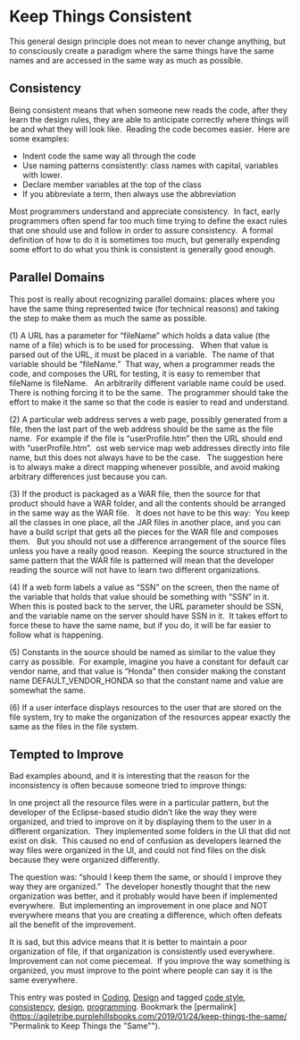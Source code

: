 #  Keep Things Consistent

This general design principle does not mean to never change anything, but to consciously create a paradigm where the same things have the same names and are accessed in the same way as much as possible.

## Consistency

Being consistent means that when someone new reads the code, after they learn the design rules, they are able to anticipate correctly where things will be and what they will look like.  Reading the code becomes easier.  Here are some examples:

*   Indent code the same way all through the code
*   Use naming patterns consistently: class names with capital, variables with lower.
*   Declare member variables at the top of the class
*   If you abbreviate a term, then always use the abbreviation

Most programmers understand and appreciate consistency.  In fact, early programmers often spend far too much time trying to define the exact rules that one should use and follow in order to assure consistency.  A formal definition of how to do it is sometimes too much, but generally expending some effort to do what you think is consistent is generally good enough.

## Parallel Domains

This post is really about recognizing parallel domains: places where you have the same thing represented twice (for technical reasons) and taking the step to make them as much the same as possible.  

(1) A URL has a parameter for “fileName” which holds a data value (the name of a file) which is to be used for processing.   When that value is parsed out of the URL, it must be placed in a variable.  The name of that variable should be “fileName.”  That way, when a programmer reads the code, and composes the URL for testing, it is easy to remember that fileName is fileName.   An arbitrarily different variable name could be used.  There is nothing forcing it to be the same.  The programmer should take the effort to make it the same so that the code is easier to read and understand.  

(2) A particular web address serves a web page, possibly generated from a file, then the last part of the web address should be the same as the file name.  For example if the file is “userProfile.htm” then the URL should end with “userProfile.htm”.  ost web service map web addresses directly into file name, but this does not always have to be the case.   The suggestion here is to always make a direct mapping whenever possible, and avoid making arbitrary differences just because you can.  

(3) If the product is packaged as a WAR file, then the source for that product should have a WAR folder, and all the contents should be arranged in the same way as the WAR file.   It does not have to be this way:  You keep all the classes in one place, all the JAR files in another place, and you can have a build script that gets all the pieces for the WAR file and composes them.   But you should not use a difference arrangement of the source files unless you have a really good reason.  Keeping the source structured in the same pattern that the WAR file is patterned will mean that the developer reading the source will not have to learn two different organizations.  

(4) If a web form labels a value as “SSN” on the screen, then the name of the variable that holds that value should be something with “SSN” in it.  When this is posted back to the server, the URL parameter should be SSN, and the variable name on the server should have SSN in it.  It takes effort to force these to have the same name, but if you do, it will be far easier to follow what is happening.  

(5) Constants in the source should be named as similar to the value they carry as possible.  For example, imagine you have a constant for default car vendor name, and that value is “Honda” then consider making the constant name DEFAULT\_VENDOR\_HONDA so that the constant name and value are somewhat the same.  

(6) If a user interface displays resources to the user that are stored on the file system, try to make the organization of the resources appear exactly the same as the files in the file system.

## Tempted to Improve

Bad examples abound, and it is interesting that the reason for the inconsistency is often because someone tried to improve things:  

In one project all the resource files were in a particular pattern, but the developer of the Eclipse-based studio didn’t like the way they were organized, and tried to improve on it by displaying them to the user in a different organization.  They implemented some folders in the UI that did not exist on disk.  This caused no end of confusion as developers learned the way files were organized in the UI, and could not find files on the disk because they were organized differently.  

The question was: “should I keep them the same, or should I improve they way they are organized.”  The developer honestly thought that the new organization was better, and it probably would have been if implemented everywhere.  But implementing an improvement in one place and NOT everywhere means that you are creating a difference, which often defeats all the benefit of the improvement.  

It is sad, but this advice means that it is better to maintain a poor organization of file, if that organization is consistently used everywhere.   Improvement can not come piecemeal.  If you improve the way something is organized, you must improve to the point where people can say it is the same everywhere.

This entry was posted in [Coding](https://agiletribe.purplehillsbooks.com/category/coding/), [Design](https://agiletribe.purplehillsbooks.com/category/design/) and tagged [code style](https://agiletribe.purplehillsbooks.com/tag/code-style/), [consistency](https://agiletribe.purplehillsbooks.com/tag/consistency/), [design](https://agiletribe.purplehillsbooks.com/tag/design/), [programming](https://agiletribe.purplehillsbooks.com/tag/programming/). Bookmark the [permalink](https://agiletribe.purplehillsbooks.com/2019/01/24/keep-things-the-same/ "Permalink to Keep Things the "Same"").